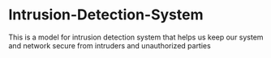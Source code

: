 # Intrusion-Detection-System
This is a model for intrusion detection system that helps us keep our system and network secure from intruders and unauthorized parties
